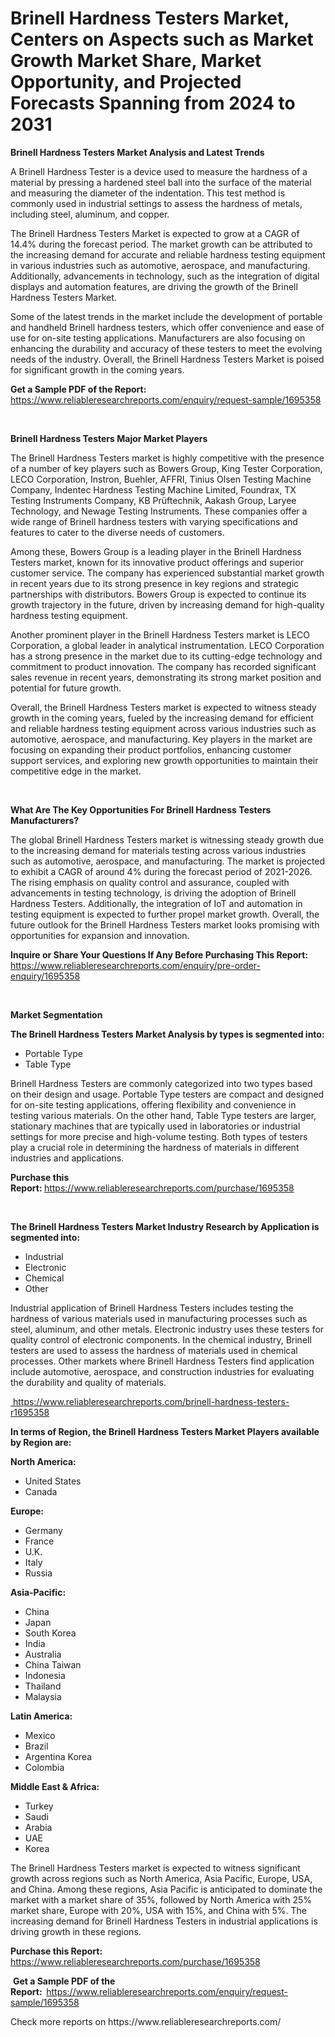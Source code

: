 <p><h1>Brinell Hardness Testers Market, Centers on Aspects such as Market Growth Market Share, Market Opportunity, and Projected Forecasts Spanning from 2024 to 2031</h1></p><p><strong>Brinell Hardness Testers Market Analysis and Latest Trends</strong></p>
<p><p>A Brinell Hardness Tester is a device used to measure the hardness of a material by pressing a hardened steel ball into the surface of the material and measuring the diameter of the indentation. This test method is commonly used in industrial settings to assess the hardness of metals, including steel, aluminum, and copper.</p><p>The Brinell Hardness Testers Market is expected to grow at a CAGR of 14.4% during the forecast period. The market growth can be attributed to the increasing demand for accurate and reliable hardness testing equipment in various industries such as automotive, aerospace, and manufacturing. Additionally, advancements in technology, such as the integration of digital displays and automation features, are driving the growth of the Brinell Hardness Testers Market.</p><p>Some of the latest trends in the market include the development of portable and handheld Brinell hardness testers, which offer convenience and ease of use for on-site testing applications. Manufacturers are also focusing on enhancing the durability and accuracy of these testers to meet the evolving needs of the industry. Overall, the Brinell Hardness Testers Market is poised for significant growth in the coming years.</p></p>
<p><strong>Get a Sample PDF of the Report:&nbsp;</strong> <a href="https://www.reliableresearchreports.com/enquiry/request-sample/1695358">https://www.reliableresearchreports.com/enquiry/request-sample/1695358</a></p>
<p>&nbsp;</p>
<p><strong>Brinell Hardness Testers Major Market Players</strong></p>
<p><p>The Brinell Hardness Testers market is highly competitive with the presence of a number of key players such as Bowers Group, King Tester Corporation, LECO Corporation, Instron, Buehler, AFFRI, Tinius Olsen Testing Machine Company, Indentec Hardness Testing Machine Limited, Foundrax, TX Testing Instruments Company, KB Prüftechnik, Aakash Group, Laryee Technology, and Newage Testing Instruments. These companies offer a wide range of Brinell hardness testers with varying specifications and features to cater to the diverse needs of customers.</p><p>Among these, Bowers Group is a leading player in the Brinell Hardness Testers market, known for its innovative product offerings and superior customer service. The company has experienced substantial market growth in recent years due to its strong presence in key regions and strategic partnerships with distributors. Bowers Group is expected to continue its growth trajectory in the future, driven by increasing demand for high-quality hardness testing equipment.</p><p>Another prominent player in the Brinell Hardness Testers market is LECO Corporation, a global leader in analytical instrumentation. LECO Corporation has a strong presence in the market due to its cutting-edge technology and commitment to product innovation. The company has recorded significant sales revenue in recent years, demonstrating its strong market position and potential for future growth.</p><p>Overall, the Brinell Hardness Testers market is expected to witness steady growth in the coming years, fueled by the increasing demand for efficient and reliable hardness testing equipment across various industries such as automotive, aerospace, and manufacturing. Key players in the market are focusing on expanding their product portfolios, enhancing customer support services, and exploring new growth opportunities to maintain their competitive edge in the market.</p></p>
<p>&nbsp;</p>
<p><strong>What Are The Key Opportunities For Brinell Hardness Testers Manufacturers?</strong></p>
<p><p>The global Brinell Hardness Testers market is witnessing steady growth due to the increasing demand for materials testing across various industries such as automotive, aerospace, and manufacturing. The market is projected to exhibit a CAGR of around 4% during the forecast period of 2021-2026. The rising emphasis on quality control and assurance, coupled with advancements in testing technology, is driving the adoption of Brinell Hardness Testers. Additionally, the integration of IoT and automation in testing equipment is expected to further propel market growth. Overall, the future outlook for the Brinell Hardness Testers market looks promising with opportunities for expansion and innovation.</p></p>
<p><strong>Inquire or Share Your Questions If Any Before Purchasing This Report:</strong> <a href="https://www.reliableresearchreports.com/enquiry/pre-order-enquiry/1695358">https://www.reliableresearchreports.com/enquiry/pre-order-enquiry/1695358</a></p>
<p>&nbsp;</p>
<p><strong>Market Segmentation</strong></p>
<p><strong>The Brinell Hardness Testers Market Analysis by types is segmented into:</strong></p>
<p><ul><li>Portable Type</li><li>Table Type</li></ul></p>
<p><p>Brinell Hardness Testers are commonly categorized into two types based on their design and usage. Portable Type testers are compact and designed for on-site testing applications, offering flexibility and convenience in testing various materials. On the other hand, Table Type testers are larger, stationary machines that are typically used in laboratories or industrial settings for more precise and high-volume testing. Both types of testers play a crucial role in determining the hardness of materials in different industries and applications.</p></p>
<p><strong>Purchase this Report:&nbsp;</strong><a href="https://www.reliableresearchreports.com/purchase/1695358">https://www.reliableresearchreports.com/purchase/1695358</a></p>
<p>&nbsp;</p>
<p><strong>The Brinell Hardness Testers Market Industry Research by Application is segmented into:</strong></p>
<p><ul><li>Industrial</li><li>Electronic</li><li>Chemical</li><li>Other</li></ul></p>
<p><p>Industrial application of Brinell Hardness Testers includes testing the hardness of various materials used in manufacturing processes such as steel, aluminum, and other metals. Electronic industry uses these testers for quality control of electronic components. In the chemical industry, Brinell testers are used to assess the hardness of materials used in chemical processes. Other markets where Brinell Hardness Testers find application include automotive, aerospace, and construction industries for evaluating the durability and quality of materials.</p></p>
<p><a href="https://www.reliableresearchreports.com/brinell-hardness-testers-r1695358">&nbsp;https://www.reliableresearchreports.com/brinell-hardness-testers-r1695358</a></p>
<p><strong>In terms of Region, the Brinell Hardness Testers Market Players available by Region are:</strong></p>
<p>
    <p> <strong> North America: </strong>
        <ul>
            <li>United States</li>
            <li>Canada</li>
        </ul>
        </p> 
    <p> <strong> Europe: </strong>
        <ul>
            <li>Germany</li>
            <li>France</li>
            <li>U.K.</li>
            <li>Italy</li>
            <li>Russia</li>
        </ul>
        </p> 
    <p> <strong> Asia-Pacific: </strong>
        <ul>
            <li>China</li>
            <li>Japan</li>
            <li>South Korea</li>
            <li>India</li>
            <li>Australia</li>
            <li>China Taiwan</li>
            <li>Indonesia</li>
            <li>Thailand</li>
            <li>Malaysia</li>
        </ul>
        </p> 
    <p> <strong> Latin America: </strong>
        <ul>
            <li>Mexico</li>
            <li>Brazil</li>
            <li>Argentina Korea</li>
            <li>Colombia</li>
        </ul>
        </p> 
    <p> <strong> Middle East & Africa: </strong>
        <ul>
            <li>Turkey</li>
            <li>Saudi</li>
            <li>Arabia</li>
            <li>UAE</li>
            <li>Korea</li>
        </ul>
    </p>
    </p>
<p><p>The Brinell Hardness Testers market is expected to witness significant growth across regions such as North America, Asia Pacific, Europe, USA, and China. Among these regions, Asia Pacific is anticipated to dominate the market with a market share of 35%, followed by North America with 25% market share, Europe with 20%, USA with 15%, and China with 5%. The increasing demand for Brinell Hardness Testers in industrial applications is driving growth in these regions.</p></p>
<p><strong>Purchase this Report: </strong><a href="https://www.reliableresearchreports.com/purchase/1695358">https://www.reliableresearchreports.com/purchase/1695358</a></p>
<p>&nbsp;<strong>Get a Sample PDF of the Report:&nbsp;&nbsp;</strong><a href="https://www.reliableresearchreports.com/enquiry/request-sample/1695358">https://www.reliableresearchreports.com/enquiry/request-sample/1695358</a></p>
<p><strong></strong></p>
<p>Check more reports on https://www.reliableresearchreports.com/</p>